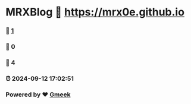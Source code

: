 # MRXBlog :link: https://mrx0e.github.io 
### :page_facing_up: [1](https://mrx0e.github.io/tag.html) 
### :speech_balloon: 0 
### :hibiscus: 4 
### :alarm_clock: 2024-09-12 17:02:51 
### Powered by :heart: [Gmeek](https://github.com/Meekdai/Gmeek)
